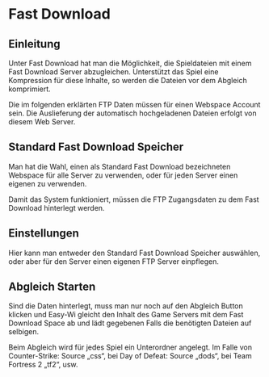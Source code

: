 # Fast Download

## Einleitung

Unter Fast Download hat man die Möglichkeit, die Spieldateien mit einem Fast Download Server abzugleichen. Unterstützt das Spiel eine Kompression für diese Inhalte, so werden die Dateien vor dem Abgleich komprimiert.

Die im folgenden erklärten FTP Daten müssen für einen Webspace Account sein. Die Auslieferung der automatisch hochgeladenen Dateien erfolgt von diesem Web Server.

## Standard Fast Download Speicher

Man hat die Wahl, einen als Standard Fast Download bezeichneten Webspace für alle Server zu verwenden, oder für jeden Server einen eigenen zu verwenden.

Damit das System funktioniert, müssen die FTP Zugangsdaten zu dem Fast Download hinterlegt werden.

## Einstellungen

Hier kann man entweder den Standard Fast Download Speicher auswählen, oder aber für den Server einen eigenen FTP Server einpflegen.

## Abgleich Starten

Sind die Daten hinterlegt, muss man nur noch auf den Abgleich Button klicken und Easy-Wi gleicht den Inhalt des Game Servers mit dem Fast Download Space ab und lädt gegebenen Falls die benötigten Dateien auf selbigen.

Beim Abgleich wird für jedes Spiel ein Unterordner angelegt. Im Falle von Counter-Strike: Source „css“, bei Day of Defeat: Source „dods“, bei Team Fortress 2 „tf2“, usw.
